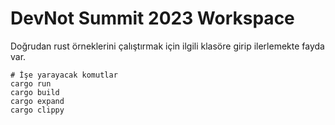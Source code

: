# DevNot Summit 2023 Workspace

Doğrudan rust örneklerini çalıştırmak için ilgili klasöre girip ilerlemekte fayda var.

```shell
# İşe yarayacak komutlar
cargo run
cargo build
cargo expand
cargo clippy
```